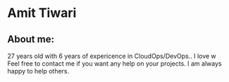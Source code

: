 # Amit Tiwari


## About me:

27 years old with 6 years of expericence in CloudOps/DevOps.. I love w Feel free to contact me if you want any help on your projects. I am always happy to help others.
